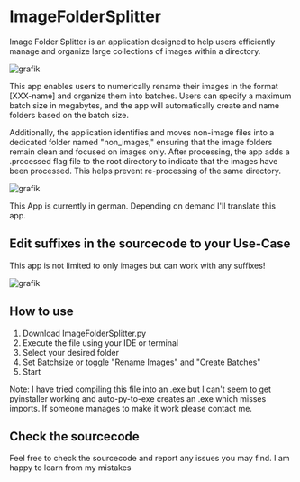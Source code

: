 # ImageFolderSplitter
Image Folder Splitter is an application designed to help users efficiently manage and organize large collections of images within a directory.

![grafik](https://github.com/user-attachments/assets/90c59d5b-b486-44ab-b7f5-e21078e67118)

This app enables users to numerically rename their images in the format [XXX-name] and organize them into batches. Users can specify a maximum batch size in megabytes, 
and the app will automatically create and name folders based on the batch size.

Additionally, the application identifies and moves non-image files into a dedicated folder named "non_images," ensuring that the image folders remain clean and focused on images only.
After processing, the app adds a .processed flag file to the root directory to indicate that the images have been processed. This helps prevent re-processing of the same directory.

![grafik](https://github.com/user-attachments/assets/5664f2fd-57f3-46c7-8c3b-13cf65cfcd8c)



This App is currently in german. Depending on demand I'll translate this app.

## Edit suffixes in the sourcecode to your Use-Case
This app is not limited to only images but can work with any suffixes!

![grafik](https://github.com/user-attachments/assets/5c2c709e-21c7-4e50-830a-7cab309f1ba1)



## How to use
1. Download ImageFolderSplitter.py
2. Execute the file using your IDE or terminal
3. Select your desired folder
4. Set Batchsize or toggle "Rename Images" and "Create Batches"
5. Start

Note: I have tried compiling this file into an .exe but I can't seem to get pyinstaller working and auto-py-to-exe creates an .exe which misses imports.
If someone manages to make it work please contact me.

## Check the sourcecode
Feel free to check the sourcecode and report any issues you may find. I am happy to learn from my mistakes



